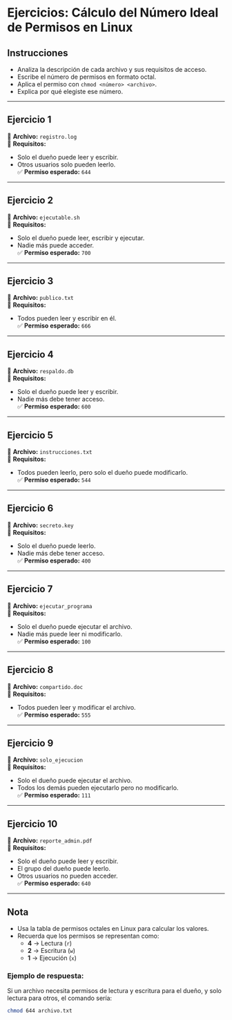 # Ejercicios: Cálculo del Número Ideal de Permisos en Linux


## **Instrucciones**
- Analiza la descripción de cada archivo y sus requisitos de acceso.
- Escribe el número de permisos en formato octal.
- Aplica el permiso con `chmod <número> <archivo>`.
- Explica por qué elegiste ese número.

---

## **Ejercicio 1**
📁 **Archivo:** `registro.log`  
🔹 **Requisitos:**  
- Solo el dueño puede leer y escribir.  
- Otros usuarios solo pueden leerlo.  
✅ **Permiso esperado:** `644`

---

## **Ejercicio 2**
📁 **Archivo:** `ejecutable.sh`  
🔹 **Requisitos:**  
- Solo el dueño puede leer, escribir y ejecutar.  
- Nadie más puede acceder.  
✅ **Permiso esperado:** `700`

---

## **Ejercicio 3**
📁 **Archivo:** `publico.txt`  
🔹 **Requisitos:**  
- Todos pueden leer y escribir en él.  
✅ **Permiso esperado:** `666`

---

## **Ejercicio 4**
📁 **Archivo:** `respaldo.db`  
🔹 **Requisitos:**  
- Solo el dueño puede leer y escribir.  
- Nadie más debe tener acceso.  
✅ **Permiso esperado:** `600`

---

## **Ejercicio 5**
📁 **Archivo:** `instrucciones.txt`  
🔹 **Requisitos:**  
- Todos pueden leerlo, pero solo el dueño puede modificarlo.  
✅ **Permiso esperado:** `544`

---

## **Ejercicio 6**
📁 **Archivo:** `secreto.key`  
🔹 **Requisitos:**  
- Solo el dueño puede leerlo.  
- Nadie más debe tener acceso.  
✅ **Permiso esperado:** `400`

---

## **Ejercicio 7**
📁 **Archivo:** `ejecutar_programa`  
🔹 **Requisitos:**  
- Solo el dueño puede ejecutar el archivo.  
- Nadie más puede leer ni modificarlo.  
✅ **Permiso esperado:** `100`

---

## **Ejercicio 8**
📁 **Archivo:** `compartido.doc`  
🔹 **Requisitos:**  
- Todos pueden leer y modificar el archivo.  
✅ **Permiso esperado:** `555`

---

## **Ejercicio 9**
📁 **Archivo:** `solo_ejecucion`  
🔹 **Requisitos:**  
- Solo el dueño puede ejecutar el archivo.  
- Todos los demás pueden ejecutarlo pero no modificarlo.  
✅ **Permiso esperado:** `111`

---

## **Ejercicio 10**
📁 **Archivo:** `reporte_admin.pdf`  
🔹 **Requisitos:**  
- Solo el dueño puede leer y escribir.  
- El grupo del dueño puede leerlo.  
- Otros usuarios no pueden acceder.  
✅ **Permiso esperado:** `640`

---

## **Nota**
- Usa la tabla de permisos octales en Linux para calcular los valores.
- Recuerda que los permisos se representan como:  
  - **4** → Lectura (`r`)  
  - **2** → Escritura (`w`)  
  - **1** → Ejecución (`x`)  

### **Ejemplo de respuesta:**  
Si un archivo necesita permisos de lectura y escritura para el dueño, y solo lectura para otros, el comando sería:  
```bash
chmod 644 archivo.txt